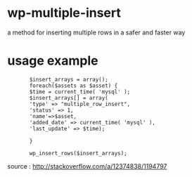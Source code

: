 # wp-multiple-insert
a method for inserting multiple rows in a safer and faster way

# usage example
```
       $insert_arrays = array();
       foreach($assets as $asset) {
	   $time = current_time( 'mysql' );
       $insert_arrays[] = array(
       'type' => "multiple_row_insert",
       'status' => 1,
       'name'=>$asset,
       'added_date' => current_time( 'mysql' ),
       'last_update' => $time);
     
       }
     
       wp_insert_rows($insert_arrays);
 ```
 
 
 source : http://stackoverflow.com/a/12374838/1194797